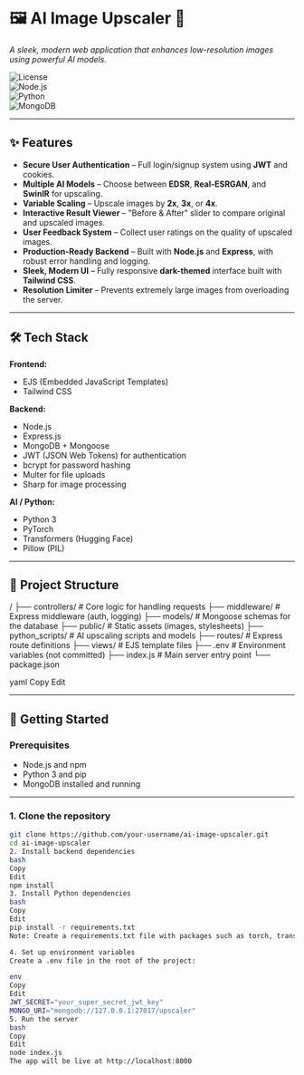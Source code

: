 # 🖼️ AI Image Upscaler 🚀  
*A sleek, modern web application that enhances low-resolution images using powerful AI models.*

![License](https://img.shields.io/badge/license-MIT-blue.svg)  
![Node.js](https://img.shields.io/badge/Node.js-18.x-green.svg)  
![Python](https://img.shields.io/badge/Python-3.8+-blue.svg)  
![MongoDB](https://img.shields.io/badge/MongoDB-Atlas-brightgreen.svg)  

---

## ✨ Features  
- **Secure User Authentication** – Full login/signup system using **JWT** and cookies.  
- **Multiple AI Models** – Choose between **EDSR**, **Real-ESRGAN**, and **SwinIR** for upscaling.  
- **Variable Scaling** – Upscale images by **2x**, **3x**, or **4x**.  
- **Interactive Result Viewer** – "Before & After" slider to compare original and upscaled images.  
- **User Feedback System** – Collect user ratings on the quality of upscaled images.  
- **Production-Ready Backend** – Built with **Node.js** and **Express**, with robust error handling and logging.  
- **Sleek, Modern UI** – Fully responsive **dark-themed** interface built with **Tailwind CSS**.  
- **Resolution Limiter** – Prevents extremely large images from overloading the server.  

---

## 🛠️ Tech Stack  

**Frontend:**  
- EJS (Embedded JavaScript Templates)  
- Tailwind CSS  

**Backend:**  
- Node.js  
- Express.js  
- MongoDB + Mongoose  
- JWT (JSON Web Tokens) for authentication  
- bcrypt for password hashing  
- Multer for file uploads  
- Sharp for image processing  

**AI / Python:**  
- Python 3  
- PyTorch  
- Transformers (Hugging Face)  
- Pillow (PIL)  

---

## 📂 Project Structure  
/
├── controllers/ # Core logic for handling requests
├── middleware/ # Express middleware (auth, logging)
├── models/ # Mongoose schemas for the database
├── public/ # Static assets (images, stylesheets)
├── python_scripts/ # AI upscaling scripts and models
├── routes/ # Express route definitions
├── views/ # EJS template files
├── .env # Environment variables (not committed)
├── index.js # Main server entry point
└── package.json

yaml
Copy
Edit

---

## 🚀 Getting Started  

### **Prerequisites**  
- Node.js and npm  
- Python 3 and pip  
- MongoDB installed and running  

---

### **1. Clone the repository**  
```bash
git clone https://github.com/your-username/ai-image-upscaler.git
cd ai-image-upscaler
2. Install backend dependencies
bash
Copy
Edit
npm install
3. Install Python dependencies
bash
Copy
Edit
pip install -r requirements.txt
Note: Create a requirements.txt file with packages such as torch, transformers, Pillow, etc.

4. Set up environment variables
Create a .env file in the root of the project:

env
Copy
Edit
JWT_SECRET="your_super_secret_jwt_key"
MONGO_URI="mongodb://127.0.0.1:27017/upscaler"
5. Run the server
bash
Copy
Edit
node index.js
The app will be live at http://localhost:8000
